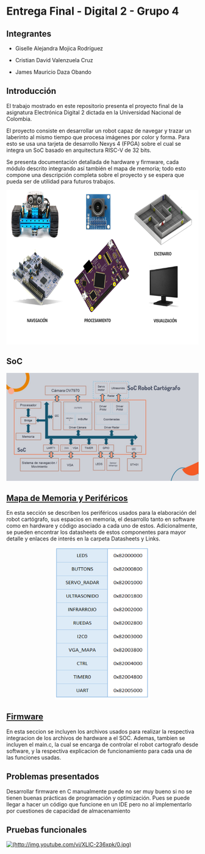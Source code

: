 # Entrega Final - Digital 2 - Grupo 4

## Integrantes 

- Giselle Alejandra Mojica Rodríguez 

- Cristian David Valenzuela Cruz

- James Mauricio Daza Obando


## Introducción

El trabajo mostrado en este repositorio presenta el proyecto final de la asignatura Electrónica Digital 2 dictada en la Universidad Nacional de Colombia.

El proyecto consiste en desarrollar un robot capaz de navegar y trazar un laberinto al mismo tiempo que procesa imágenes por color y forma. Para esto se usa una tarjeta de desarrollo Nexys 4 (FPGA) sobre el cual se integra un SoC basado en arquitectura RISC-V de 32 bits.

Se presenta documentación detallada de hardware y firmware, cada módulo descrito integrando así también el mapa de memoria; todo esto compone una descripción completa sobre el proyecto y se espera que pueda ser de utilidad para futuros trabajos.

<p align="center">
  <img width="720" height="405" src=/images/escenario.png>
</p>

## SoC

![Screenshot](/images/SoCmem.jpg)

## [ Mapa de Memoria y Periféricos](https://github.com/unal-edigital2-labs/wp08-2021-2-gr04/tree/main/Mapa)

En esta sección se describen los periféricos usados para la elaboración del robot cartógrafo, sus espacios en memoria, el desarrollo tanto en software como en hardware y código asociado a cada uno de estos. Adicionalmente, se pueden encontrar los datasheets de estos componentes para mayor detalle y enlaces de interés en la carpeta Datasheets y Links.



<p align="center">
  <img width="250" height="400" src=/images/Memorymap.PNG>
</p>

## [ Firmware ](https://github.com/unal-edigital2-labs/wp08-2021-2-gr04/tree/main/Firmware)

En esta seccion se incluyen los archivos usados para realizar la respectiva integracion de los archivos de hardware a el SOC. Ademas, tambien se incluyen el main.c, la cual se encarga de controlar el robot cartografo desde software, y la respectiva explicacion de funcionamiento para cada una de las funciones usadas.

## Problemas presentados

Desarrollar firmware en C manualmente puede no ser muy bueno si no se tienen buenas prácticas de programación y optimización. Pues se puede llegar a hacer un código que funcione en un IDE pero no al implementarlo por cuestiones de capacidad de almacenamiento

## Pruebas funcionales

<a href="http://www.youtube.com/watch?feature=player_embedded&v=XLlC-236xpk
" target="_blank"><img src="http://img.youtube.com/vi/XLlC-236xpk/0.jpg" 
alt="(http://img.youtube.com/vi/XLlC-236xpk/0.jpg)" width="400"/></a>

